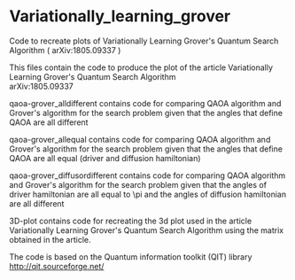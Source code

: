# Variationally_learning_grover
Code to recreate plots of Variationally Learning Grover's Quantum Search Algorithm  ( arXiv:1805.09337 )

This files contain the code to produce the plot of the article 
Variationally Learning Grover's Quantum Search Algorithm  	
arXiv:1805.09337

qaoa-grover_alldifferent contains code for comparing QAOA algorithm and Grover's algorithm 
for the search problem given that the angles that define QAOA are all different

qaoa-grover_allequal contains code for comparing QAOA algorithm and Grover's algorithm 
for the search problem given that the angles that define QAOA are all equal (driver and diffusion hamiltonian)

qaoa-grover_diffusordifferent contains code for comparing QAOA algorithm and Grover's algorithm 
for the search problem given that the angles of driver hamiltonian are all equal to \pi and the angles of diffusion hamiltonian are all different

3D-plot contains code for recreating the 3d plot used in the article Variationally Learning Grover's Quantum Search Algorithm using the matrix obtained in the article.

The code is based on the Quantum information toolkit (QIT) library http://qit.sourceforge.net/

